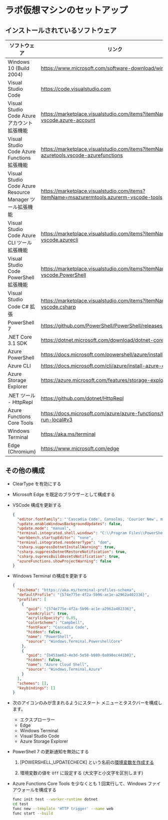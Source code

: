 ﻿# ラボ仮想マシンのセットアップ

## インストールされているソフトウェア

| ソフトウェア | リンク |
| --- | --- |
| Windows 10 (Build 2004) | <https://www.microsoft.com/software-download/windows10> |
| Visual Studio Code | <https://code.visualstudio.com> |
| Visual Studio Code Azure アカウント拡張機能 | <https://marketplace.visualstudio.com/items?itemName=ms-vscode.azure-account> |
| Visual Studio Code Azure Functions 拡張機能 | <https://marketplace.visualstudio.com/items?itemName=ms-azuretools.vscode-azurefunctions> |
| Visual Studio Code Azure Resource Manager ツール拡張機能 | <https://marketplace.visualstudio.com/items?itemName=msazurermtools.azurerm-vscode-tools> |
| Visual Studio Code Azure CLI ツール拡張機能 | <https://marketplace.visualstudio.com/items?itemName=ms-vscode.azurecli> |
| Visual Studio Code PowerShell 拡張機能 | <https://marketplace.visualstudio.com/items?itemName=ms-vscode.PowerShell> |
| Visual Studio Code C# 拡張 | <https://marketplace.visualstudio.com/items?itemName=ms-vscode.csharp> |
| PowerShell 7 | <https://github.com/PowerShell/PowerShell/releases/tag/v7.0.3> |
| .NET Core 3.1 SDK | <https://dotnet.microsoft.com/download/dotnet-core/3.1> |
| Azure PowerShell | <https://docs.microsoft.com/powershell/azure/install-az-ps> |
| Azure CLI | <https://docs.microsoft.com/cli/azure/install-azure-cli> |
| Azure Storage Explorer | <https://azure.microsoft.com/features/storage-explorer> |
| .NET ツール - HttpRepl | <https://github.com/dotnet/HttpRepl> |
| Azure Functions Core Tools | <https://docs.microsoft.com/azure/azure-functions/functions-run-local#v3> |
| Windows Terminal | <https://aka.ms/terminal> |
| Edge (Chromium) | <https://www.microsoft.com/edge> |

## その他の構成

- ClearType を有効にする
  
- Microsoft Edge を既定のブラウザーとして構成する

- VSCode 構成を更新する

  ```json
  {
    "editor.fontFamily": "'Cascadia Code', Consolas, 'Courier New', monospace",
    "update.enableWindowsBackgroundUpdates": false,
    "update.mode": "manual",
    "terminal.integrated.shell.windows": "C:\\Program Files\\PowerShell\\7\\pwsh.exe",
    "workbench.startupEditor": "none",
    "terminal.integrated.rendererType": "dom",
    "csharp.suppressDotnetInstallWarning": true,
    "csharp.suppressDotnetRestoreNotification": true,
    "csharp.supressBuildAssetsNotification": true,
    "azureFunctions.showProjectWarning": false
  }
  ```

- Windows Terminal の構成を更新する

  ```json
  {
    "$schema": "https://aka.ms/terminal-profiles-schema",
    "defaultProfile": "{574e775e-4f2a-5b96-ac1e-a2962a402336}",
    "profiles": [
      {
        "guid": "{574e775e-4f2a-5b96-ac1e-a2962a402336}",
        "useAcrylic": true,
        "acrylicOpacity": 0.85,
        "colorScheme": "Campbell",
        "fontFace": "Cascadia Code",
        "hidden": false,
        "name": "PowerShell",
        "source": "Windows.Terminal.PowershellCore"
      },
      {
        "guid": "{b453ae62-4e3d-5e58-b989-0a998ec441b8}",
        "hidden": false,
        "name": "Azure Cloud Shell",
        "source": "Windows.Terminal.Azure"
      }
    ],
    "schemes": [],
    "keybindings": []
  }
  ```

- 次のアイコンのみが含まれるようにスタート メニューとタスクバーを構成します。
  - エクスプローラー
  - Edge
  - Windows Terminal
  - Visual Studio Code
  - Azure Storage Explorer

- PowerShell 7 の更新通知を無効にする

  1. [POWERSHELL_UPDATECHECK] という名前の[環境変数を作成する](https://docs.microsoft.com/powershell/module/microsoft.powershell.core/about/about_update_notifications?view=powershell-7)
  
  1. 環境変数の値を ``Off`` に設定する (大文字と小文字を区別します)

- Azure Functions Core Tools を少なくとも 1 回実行して、Windows ファイアウォールを構成する

  ```bash
  func init test --worker-runtime dotnet
  cd test
  func new --template 'HTTP trigger' --name web
  func start --build
  ```
